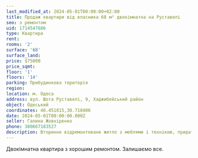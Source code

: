 ```yaml
---
last_modified_at: 2024-05-01T00:00:00+02:00
title: Продаж квартири від власника 68 м² двокімнатна на Руставелі
seo: з ремонтом
uid: 1714547686
type: Квартира
rent:
rooms: '2'
surface: '68'
surface_land:
price: $75000
price_sqmt:
floor: '1'
floors: '14'
parking: Прибудинкова територія
region:
location: м. Одеса
address: вул. Шота Руставелі, 9, Хаджибейський район
object: Одеський
coordinates: 46.451815,30.718406
date: 2024-05-01T00:00:00.000Z
seller: Галина Жовніренко
phone: 380667183527
description: Вторинне відремонтоване житло з меблями і технікою, придатне і готова для проживання
---
```


Двокімнатна квартира з хорошим ремонтом. Залишаємо все.
